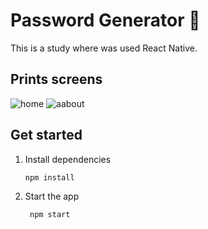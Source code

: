 # Password Generator 👋

This is a study where was used React Native.

## Prints screens

![home](https://github.com/user-attachments/assets/8d94aa39-e53a-4da9-b276-df8798f4158c)
![aabout](https://github.com/user-attachments/assets/e33c1e62-4f7d-48bb-b5d2-e74fc597f558)

## Get started

1. Install dependencies

   ```bash
   npm install
   ```

2. Start the app

   ```bash
    npm start
   ```
